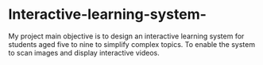 # Interactive-learning-system-
My project main objective is to design an interactive learning system for students aged five to nine to simplify complex topics. To enable the system to scan images and display interactive videos.
